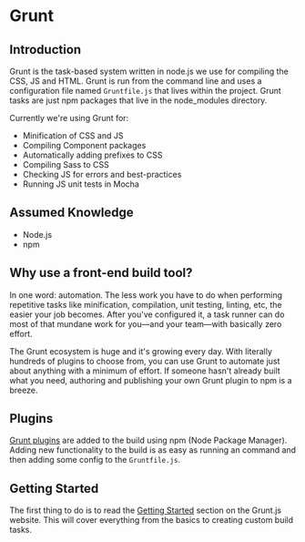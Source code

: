 # Grunt

## Introduction

Grunt is the  task-based system written in node.js we use for compiling the CSS, JS and HTML. Grunt is run from the command line and uses a configuration file named `Gruntfile.js` that lives within the project. Grunt tasks are just npm packages that live in the node_modules directory.

Currently we're using Grunt for:

* Minification of CSS and JS
* Compiling Component packages
* Automatically adding prefixes to CSS
* Compiling Sass to CSS
* Checking JS for errors and best-practices
* Running JS unit tests in Mocha

## Assumed Knowledge

* Node.js
* npm

## Why use a front-end build tool?

In one word: automation. The less work you have to do when performing repetitive tasks like minification, compilation, unit testing, linting, etc, the easier your job becomes. After you've configured it, a task runner can do most of that mundane work for you—and your team—with basically zero effort.

The Grunt ecosystem is huge and it's growing every day. With literally hundreds of plugins to choose from, you can use Grunt to automate just about anything with a minimum of effort. If someone hasn't already built what you need, authoring and publishing your own Grunt plugin to npm is a breeze.

## Plugins

[Grunt plugins]((http://gruntjs.com/plugins)) are added to the build using npm (Node Package Manager). Adding new functionality to the build is as easy as running an command and then adding some config to the `Gruntfile.js`.

## Getting Started

The first thing to do is to read the [Getting Started](http://gruntjs.com/getting-started) section on the Grunt.js website. This will cover everything from the basics to creating custom build tasks.